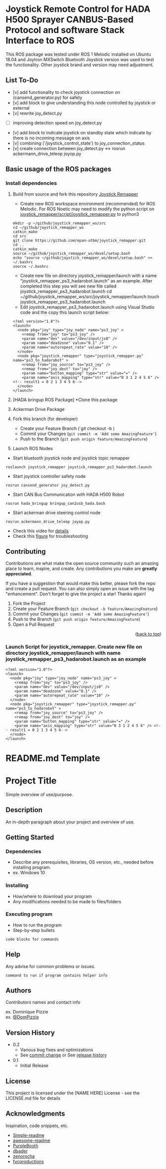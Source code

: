 # Joystick Remote Control for HADA H500 Sprayer CANBUS-Based Protocol and software Stack Interface to ROS

This ROS package was tested under ROS 1 Melodic installed on Ubuntu 18.04 and Joytron MXSwitch Bluetooth Joystick version was used to test the functionality. Other joystick brand and version may need adjustment.   


## List To-Do

- [v] add functionality to check joystick connection on (cansend_generator.py) for safety
- [v] add block to give understanding this node controlled by joystick or external
- [v] rewrite joy_detect.py
- [ ] improving detection speed on joy_detect.py
- [v] add block to indicate joystick on standby state which indicate by there is no incoming message on axis
- [v] combining ('/joystick_control_state') to joy_connection_status
- [v] create connection between joy_detect.py <-> rosrun ackermann_drive_teleop joyop.py 

## Basic usage of the ROS packages
### Install dependencies

1. Build from source and fork this repository [Joystick Remapper](http://wiki.ros.org/joystick_remapper) 
    * Create new ROS workspace environment (recommended) for ROS Melodic. For ROS Noetic may need to modify the python script on [joystick_remapper/script/joystick_remapper.py](https://github.com/epan-utbm/joystick_remapper/blob/melodic/scripts/joystick_remapper.py) to python3
    ```
    mkdir -p ~/github/joystick_remapper_ws/src
    cd ~/github/joystick_remapper_ws
    catkin_make
    cd src
    git clone https://github.com/epan-utbm/joystick_remapper.git
    cd ..
    catkin_make
    source ~/github/joystick_remapper_ws/devel/setup.bash
    echo "source ~/github/joystick_remapper_ws/devel/setup.bash" >> ~/.bashrc
    source ~/.bashrc
    ```
    * Create new file on directory joystick_remapper/launch with a name "joystick_remapper_ps3_hadarobot.launch" as an example. After completed this step you will see new file called joystick_remapper_ps3_hadarobot.launch
    cd ~/github/joystick_remapper_ws/src/joystick_remapper/launch
    touch joystick_remapper_ps3_hadarobot.launch
    * Edit joystick_remapper_ps3_hadarobot.launch using Visual Studio code and the copy this launch script below:
    ```
    <?xml version="1.0"?>
    <launch>
      <node pkg="joy" type="joy_node" name="ps3_joy" >
        <remap from="joy" to="ps3_joy" />
        <param name="dev" value="/dev/input/js0" />
        <param name="deadzone" value="0.1" />
        <param name="autorepeat_rate" value="10" />
      </node>
      <node pkg="joystick_remapper" type="joystick_remapper.py" name="ps3_to_hadarobot" >
        <remap from="joy_source" to="ps3_joy" />
        <remap from="joy_dest" to="joy" />
        <param name="button_mapping" type="str" value="=" />
        <param name="axis_mapping" type="str" value="0 3 1 2 4 5 6" /> <!-- result1 = 0 2 1 3 4 5 6-->
      </node>
    </launch>
    ```
2. [HADA bringup ROS Package]
    *Clone this package
3. Ackerman Drive Package

4. Fork this branch (for developer)
    * Create your Feature Branch (`git checkout -b )
    * Commit your Changes (`git commit -m 'Add some AmazingFeature'`)
    * Push to the Branch (`git push origin feature/AmazingFeature`)

5. Launch ROS Nodes

  * Start bluetooth joystick node and joystick topic remapper 
  ```
  roslaunch joystick_remapper joystick_remapper_ps3_hadarobot.launch 
  ```
  * Start joystick controller safety node 
  ```
  rosrun cansend_generator joy_detect.py
  ```
  * Start CAN Bus Communication with HADA H500 Robot
  ```
  rosrun hada_bringup bringup_can2usb_hada.bash 
  ```
  * Start ackerman drive steering control node 
  ```
  rosrun ackermann_drive_teleop joyop.py
  ```

* Check this video for [details](https://www.youtube.com/watch?v=bRNPGkcOvKI)
* Check this [figure](https://github.com/ditodamaru/cansend_ws_aero/blob/main/docs/rosgraph_hada_remote_control.png) for troubleshooting




<!-- CONTRIBUTING -->
## Contributing

Contributions are what make the open source community such an amazing place to learn, inspire, and create. Any contributions you make are **greatly appreciated**.

If you have a suggestion that would make this better, please fork the repo and create a pull request. You can also simply open an issue with the tag "enhancement".
Don't forget to give the project a star! Thanks again!

1. Fork the Project
2. Create your Feature Branch (`git checkout -b feature/AmazingFeature`)
3. Commit your Changes (`git commit -m 'Add some AmazingFeature'`)
4. Push to the Branch (`git push origin feature/AmazingFeature`)
5. Open a Pull Request

<p align="right">(<a href="#readme-top">back to top</a>)</p>



### Launch Script for joystick_remapper. Create new file on directory joystick_remapper/launch with name joystick_remapper_ps3_hadarobot.launch as an example 
  ```
  <?xml version="1.0"?>
  <launch>
    <node pkg="joy" type="joy_node" name="ps3_joy" >
      <remap from="joy" to="ps3_joy" />
      <param name="dev" value="/dev/input/js0" />
      <param name="deadzone" value="0.1" />
      <param name="autorepeat_rate" value="10" />
    </node>
    <node pkg="joystick_remapper" type="joystick_remapper.py" name="ps3_to_hadarobot" >
      <remap from="joy_source" to="ps3_joy" />
      <remap from="joy_dest" to="joy" />
      <param name="button_mapping" type="str" value="=" />
      <param name="axis_mapping" type="str" value="0 3 1 2 4 5 6" /> <!-- result1 = 0 2 1 3 4 5 6-->
    </node>
  </launch>
  ```




# README.md Template 
# Project Title

Simple overview of use/purpose.

## Description

An in-depth paragraph about your project and overview of use.

## Getting Started

### Dependencies

* Describe any prerequisites, libraries, OS version, etc., needed before installing program.
* ex. Windows 10

### Installing

* How/where to download your program
* Any modifications needed to be made to files/folders

### Executing program

* How to run the program
* Step-by-step bullets
```
code blocks for commands
```

## Help

Any advise for common problems or issues.
```
command to run if program contains helper info
```

## Authors

Contributors names and contact info

ex. Dominique Pizzie  
ex. [@DomPizzie](https://twitter.com/dompizzie)

## Version History

* 0.2
    * Various bug fixes and optimizations
    * See [commit change]() or See [release history]()
* 0.1
    * Initial Release

## License

This project is licensed under the [NAME HERE] License - see the LICENSE.md file for details

## Acknowledgments

Inspiration, code snippets, etc.
* [Simple-readme](https://gist.github.com/DomPizzie/7a5ff55ffa9081f2de27c315f5018afc)
* [awesome-readme](https://github.com/matiassingers/awesome-readme)
* [PurpleBooth](https://gist.github.com/PurpleBooth/109311bb0361f32d87a2)
* [dbader](https://github.com/dbader/readme-template)
* [zenorocha](https://gist.github.com/zenorocha/4526327)
* [fvcproductions](https://gist.github.com/fvcproductions/1bfc2d4aecb01a834b46)